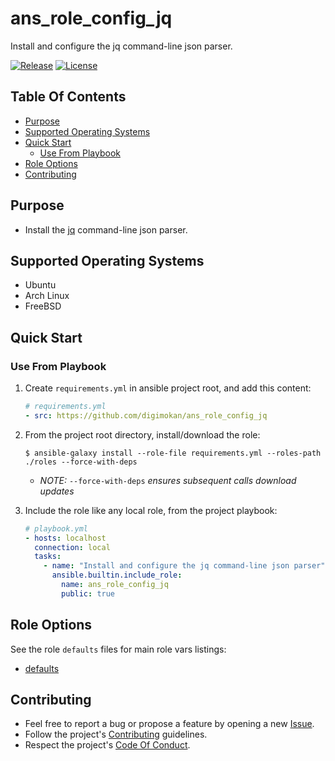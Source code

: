 # ans_role_config_jq

Install and configure the jq command-line json parser.

[![Release](https://img.shields.io/github/release/digimokan/ans_role_config_jq.svg?label=release)](https://github.com/digimokan/ans_role_config_jq/releases/latest "Latest Release Notes")
[![License](https://img.shields.io/badge/license-MIT-blue.svg?label=license)](LICENSE.md "Project License")

## Table Of Contents

* [Purpose](#purpose)
* [Supported Operating Systems](#supported-operating-systems)
* [Quick Start](#quick-start)
    * [Use From Playbook](#use-from-playbook)
* [Role Options](#role-options)
* [Contributing](#contributing)

## Purpose

* Install the [jq](https://jqlang.github.io/jq/) command-line json parser.

## Supported Operating Systems

* Ubuntu
* Arch Linux
* FreeBSD

## Quick Start

### Use From Playbook

1. Create `requirements.yml` in ansible project root, and add this content:

   ```yaml
   # requirements.yml
   - src: https://github.com/digimokan/ans_role_config_jq
   ```

2. From the project root directory, install/download the role:

   ```shell
   $ ansible-galaxy install --role-file requirements.yml --roles-path ./roles --force-with-deps
   ```

   * _NOTE:_ `--force-with-deps` _ensures subsequent calls download updates_

3. Include the role like any local role, from the project playbook:

   ```yaml
   # playbook.yml
   - hosts: localhost
     connection: local
     tasks:
       - name: "Install and configure the jq command-line json parser"
         ansible.builtin.include_role:
           name: ans_role_config_jq
           public: true
   ```

## Role Options

See the role `defaults` files for main role vars listings:

  * [defaults](../defaults/main/)

## Contributing

* Feel free to report a bug or propose a feature by opening a new
  [Issue](https://github.com/digimokan/ans_role_config_jq/issues).
* Follow the project's [Contributing](CONTRIBUTING.md) guidelines.
* Respect the project's [Code Of Conduct](CODE_OF_CONDUCT.md).

